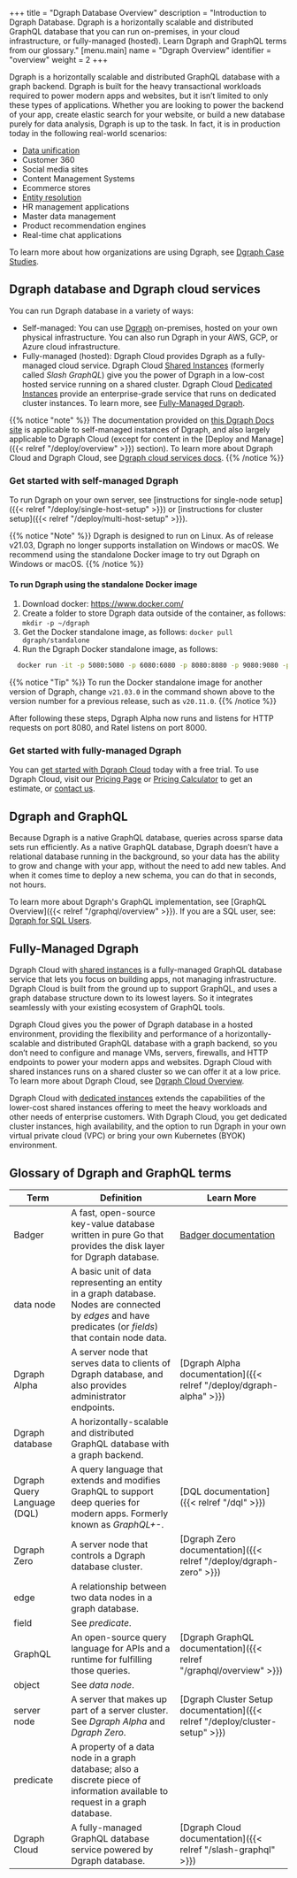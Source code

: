 +++
title = "Dgraph Database Overview"
description = "Introduction to Dgraph Database. Dgraph is a horizontally scalable and distributed GraphQL database that you can run on-premises, in your cloud infrastructure, or fully-managed (hosted). Learn Dgraph and GraphQL terms from our glossary."
[menu.main]
    name = "Dgraph Overview"
    identifier = "overview"
    weight = 2
+++

Dgraph is a horizontally scalable and distributed GraphQL database with a graph
backend. Dgraph is built for the heavy transactional workloads required to 
power modern apps and websites, but it isn’t limited to only these types of
applications. Whether you are looking to power the backend of your app, create 
elastic search for your website, or build a new database purely for data
analysis, Dgraph is up to the task. In fact, it is in production today in
the following real-world scenarios:

* [Data unification](https://dgraph.io/capventis)
* Customer 360
* Social media sites
* Content Management Systems
* Ecommerce stores
* [Entity resolution](https://dgraph.io/blog/post/introducing-entity-resolution/)
* HR management applications
* Master data management
* Product recommendation engines
* Real-time chat applications

To learn more about how organizations are using Dgraph, see
[Dgraph Case Studies](https://dgraph.io/case-studies).


## Dgraph database and Dgraph cloud services

You can run Dgraph database in a variety of ways:

* Self-managed: You can use [Dgraph](https://dgraph.io/dgraph) on-premises, hosted on your own physical
infrastructure. You can also run Dgraph in your AWS, GCP, or Azure cloud
infrastructure.
* Fully-managed (hosted): Dgraph Cloud provides Dgraph as a fully-managed cloud
service. Dgraph Cloud [Shared Instances](https://dgraph.io/graphql) (formerly called *Slash GraphQL*)
give you the power of Dgraph in a low-cost hosted service running on a shared cluster.
Dgraph Cloud [Dedicated Instances](https://dgraph.io/cloud) provide an enterprise-grade
service that runs on dedicated cluster instances. To learn more, see [Fully-Managed Dgraph](#fully-managed-dgraph).

{{% notice "note" %}}
The documentation provided on [this Dgraph Docs site](https://dgraph.io/docs)
is applicable to self-managed instances of Dgraph, and also largely applicable
to Dgraph Cloud (except for content in the [Deploy and Manage]({{< relref "/deploy/overview" >}}) section). To learn more about Dgraph Cloud and Dgraph Cloud, see
[Dgraph cloud services docs](https://dgraph.io/docs/slash-graphql).
{{% /notice %}}

### Get started with self-managed Dgraph

To run Dgraph on your own server, see [instructions for single-node setup]({{< relref "/deploy/single-host-setup" >}})
or [instructions for cluster setup]({{< relref "/deploy/multi-host-setup" >}}).

{{% notice "Note" %}}
Dgraph is designed to run on Linux. As of release v21.03, Dgraph no longer
supports installation on Windows or macOS. We recommend using the standalone
Docker image to try out Dgraph on Windows or macOS.
{{% /notice %}}

#### To run Dgraph using the standalone Docker image

1. Download docker: https://www.docker.com/
2. Create a folder to store Dgraph data outside of the container, as follows: `mkdir -p ~/dgraph`
3. Get the Docker standalone image, as follows: `docker pull dgraph/standalone`
4. Run the Dgraph Docker standalone image, as follows:

```sh
  docker run -it -p 5080:5080 -p 6080:6080 -p 8080:8080 -p 9080:9080 -p 8000:8000 -v ~/dgraph:/dgraph --name dgraph dgraph/standalone:v21.03.0
```  

{{% notice "Tip" %}}
To run the Docker standalone image for another version of Dgraph, change `v21.03.0`
in the command shown above to the version number for a previous release, such as `v20.11.0`.
{{% /notice %}}

After following these steps, Dgraph Alpha now runs and listens for HTTP requests
on port 8080, and Ratel listens on port 8000.

### Get started with fully-managed Dgraph

You can [get started with Dgraph Cloud](https://cloud.dgraph.io) today with a
free trial. To use Dgraph Cloud, visit our [Pricing Page](https://dgraph.io/pricing) or 
[Pricing Calculator](https://cloud.dgraph.io/pricing-calculator/) to get an
estimate, or [contact us](https://dgraph.io/connect).

## Dgraph and GraphQL

Because Dgraph is a native GraphQL database, queries across sparse data sets run
efficiently. As a native GraphQL database, Dgraph doesn’t have a relational
database running in the background, so your data has the ability to grow and
change with your app, without the need to add new tables. And when it comes time
to deploy a new schema, you can do that in seconds, not hours.

To learn more about Dgraph's GraphQL implementation, 
see [GraphQL Overview]({{< relref "/graphql/overview" >}}). If you are a SQL
user, see:
[Dgraph for SQL Users](https://dgraph.io/learn/courses/datamodel/sql-to-dgraph/overview/introduction/).

## Fully-Managed Dgraph

Dgraph Cloud with [shared instances](https://dgraph.io/graphql) is a
fully-managed GraphQL database service that lets you focus on building apps, not
managing infrastructure. Dgraph Cloud is built from the ground up to support
GraphQL, and uses a graph database structure down to its lowest layers. So it 
integrates seamlessly with your existing ecosystem of GraphQL tools.

Dgraph Cloud gives you the power of Dgraph database in a hosted environment,
providing the flexibility and performance of a horizontally-scalable and distributed
GraphQL database with a graph backend, so you don’t need to configure and manage
VMs, servers, firewalls, and HTTP endpoints to power your modern apps and websites.
Dgraph Cloud with shared instances runs on a shared cluster so we can offer it
at a low price. To learn more about Dgraph Cloud, see [Dgraph Cloud Overview](https://dgraph.io/docs/slash-graphql/introduction).

Dgraph Cloud with [dedicated instances](https://dgraph.io/cloud) extends the
capabilities of the lower-cost shared instances offering to meet the heavy workloads
and other needs of enterprise customers. With Dgraph Cloud, you get dedicated cluster
instances, high availability, and the option to run Dgraph in your own virtual 
private cloud (VPC) or bring your own Kubernetes (BYOK) environment.

## Glossary of Dgraph and GraphQL terms

| Term            |Definition	                                                   |Learn More                  |
|-----------------|--------------------------------------------------------------|----------------------------|
|Badger | A fast, open-source key-value database written in pure Go that provides the disk layer for Dgraph database.|[Badger documentation](https://dgraph.io/docs/badger)|
|data node| A basic unit of data representing an entity in a graph database. Nodes are connected by *edges* and have predicates (or *fields*) that contain node data.||
|Dgraph Alpha| A server node that serves data to clients of Dgraph database, and also provides administrator endpoints.|[Dgraph Alpha documentation]({{< relref "/deploy/dgraph-alpha" >}})|
|Dgraph database| A horizontally-scalable and distributed GraphQL database with a graph backend.	||
|Dgraph Query Language (DQL)|	A query language that extends and modifies GraphQL to support deep queries for modern apps. Formerly known as *GraphQL+-*.	|[DQL documentation]({{< relref "/dql" >}})|
|Dgraph Zero| A server node that controls a Dgraph database cluster. |[Dgraph Zero documentation]({{< relref "/deploy/dgraph-zero" >}})|
|edge|	A relationship between two data nodes in a graph database.	| |
|field|	See *predicate*.	| |
|GraphQL|	An open-source query language for APIs and a runtime for fulfilling those queries. |[Dgraph GraphQL documentation]({{< relref "/graphql/overview" >}})|
|object|	See *data node*.	| |
|server node|	A server that makes up part of a server cluster. See *Dgraph Alpha* and *Dgraph Zero*. |[Dgraph Cluster Setup documentation]({{< relref "/deploy/cluster-setup" >}}) |
|predicate|	A property of a data node in a graph database; also a discrete piece of information available to request in a graph database.	| |
|Dgraph Cloud|	A fully-managed GraphQL database service powered by Dgraph database.	|[Dgraph Cloud documentation]({{< relref "/slash-graphql" >}}) |

